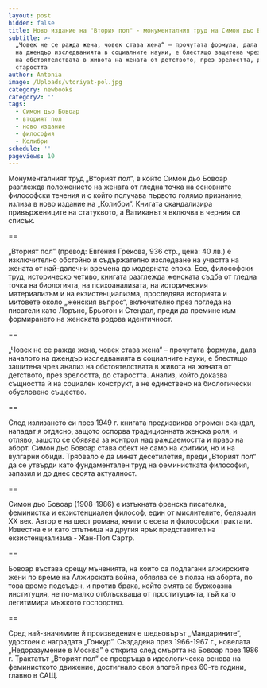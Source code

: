 ```yaml
---
layout: post
hidden: false
title: Ново издание на "Втория пол" - монументалния труд на Симон дьо Бовоар
subtitle: >-
  „Човек не се ражда жена, човек става жена“ – прочутата формула, дала началото
  на джендър изследванията в социалните науки, е блестящо защитена чрез анализ
  на обстоятелствата в живота на жената от детството, през зрелостта, до
  старостта
author: Antonia
image: /Uploads/vtoriyat-pol.jpg
category: newbooks
category2: ''
tags:
  - Симон дьо Бовоар
  - вторият пол
  - ново издание
  - философия
  - Колибри
schedule: ''
pageviews: 10
---
```

Монументалният труд „Вторият пол“, в който Симон дьо Бовоар разглежда положението на жената от гледна точка на основните философски течения и с който получава първото голямо признание, излиза в ново издание на „Колибри“. Книгата скандализира привържениците на статуквото, а Ватиканът я включва в черния си списък. 

\==

„Вторият пол” (превод: Евгения Грекова, 936 стр., цена: 40 лв.) е изключително обстойно и съдържателно изследване на участта на жената от най-далечни времена до модерната епоха. Есе, философски труд, историческо четиво, книгата разглежда женската съдба от гледна точка на биологията, на психоанализата, на историческия материализъм и на екзистенциализма, проследява историята и митовете около „женския въпрос“, включително през погледа на писатели като Лорънс, Брьотон и Стендал, преди да премине към формирането на женската родова идентичност. 

\==

„Човек не се ражда жена, човек става жена“ – прочутата формула, дала началото на джендър изследванията в социалните науки, е блестящо защитена чрез анализ на обстоятелствата в живота на жената от детството, през зрелостта, до старостта. Анализ, който доказва същността й на социален конструкт, а не единствено на биологически обусловено същество. 

\==

След излизането си през 1949 г. книгата предизвиква огромен скандал, нападат я отдясно, защото оспорва традиционната женска роля, и отляво, защото се обявява за контрол над раждаемостта и право на аборт. Симон дьо Бовоар става обект не само на критики, но и на вулгарни обиди. Трябвало е да минат десетилетия, преди „Вторият пол“ да се утвърди като фундаментален труд на феминистката философия, запазил и до днес своята актуалност.                                   

\==

Симон дьо Бовоар (1908-1986) е изтъкната френска писателка, феминистка и екзистенциален философ, един от мислителите, белязали XX век.  Автор е на шест романа, книги с есета и философски трактати. Известна е и като спътница на другия ярък представител на екзистенциализма - Жан-Пол Сартр. 

\==

Бовоар въстава срещу мъченията, на които са подлагани алжирските жени по време на Алжирската война, обявява се в полза на аборта, по това време подсъден, и против брака, който смята за буржоазна институция, не по-малко отблъскваща от проституцията, тъй като легитимира мъжкото господство. 

\==

Сред най-значимите й произведения е шедьовърът „Мандарините“, удостоен с наградата „Гонкур”. Създадена през 1966-1967 г., новелата „Недоразумение в Москва” е открита след смъртта на Бовоар през 1986 г. Трактатът „Вторият пол“ се превръща в идеологическа основа на феминисткото движение, достигнало своя апогей през 60-те години, главно в САЩ.
